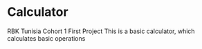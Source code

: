 # Calculator
RBK Tunisia Cohort 1 First Project
This is a basic calculator, which calculates basic operations 
